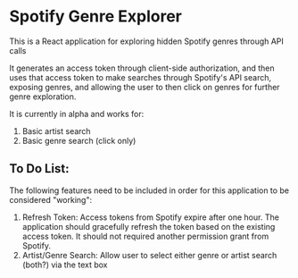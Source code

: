 # Spotify Genre Explorer

This is a React application for exploring hidden Spotify genres through API calls

It generates an access token through client-side authorization, and then uses that access token to make searches through Spotify's API search, exposing genres, and allowing the user to then click on genres for further genre exploration.

It is currently in alpha and works for:

1. Basic artist search
2. Basic genre search (click only)

## To Do List:

The following features need to be included in order for this application to be considered "working":

1. Refresh Token: Access tokens from Spotify expire after one hour. The application should gracefully refresh the token based on the existing access token. It should not required another permission grant from Spotify.
2. Artist/Genre Search: Allow user to select either genre or artist search (both?) via the text box
